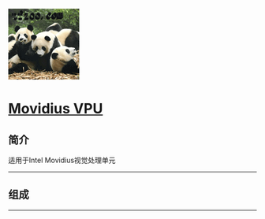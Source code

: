 ﻿[![sites](tfzoo/tfzoo.png)](http://www.mcuyun.com)

# [Movidius VPU](https://github.com/tfzoo/Movidius) 


## 简介

适用于Intel Movidius视觉处理单元

---

## 组成



---




